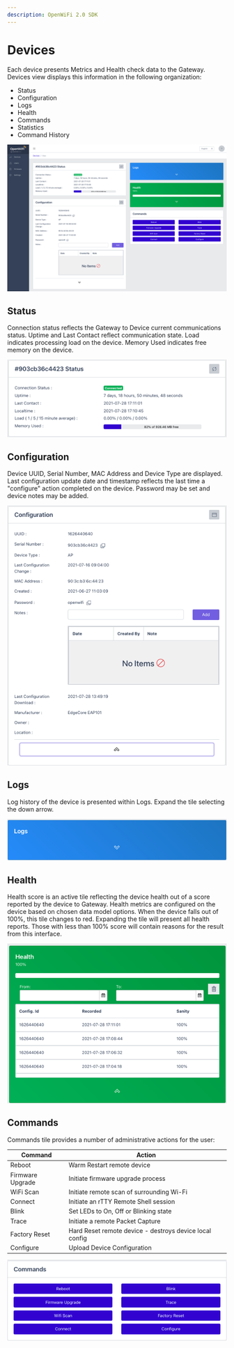 ```yaml
---
description: OpenWiFi 2.0 SDK
---
```


# Devices

Each device presents Metrics and Health check data to the Gateway. Devices view displays this information in the following organization:

* Status
* Configuration
* Logs
* Health
* Commands
* Statistics
* Command History

![Initial Device View](<../../../.gitbook/assets/Screen Shot 2021-07-28 at 5.15.03 PM.png>)

## Status

Connection status reflects the Gateway to Device current communications status.
Uptime and Last Contact reflect communication state.
Load indicates processing load on the device.
Memory Used indicates free memory on the device.

![Device Status](<../../../.gitbook/assets/Screen Shot 2021-07-28 at 5.17.59 PM.png>)

## Configuration

Device UUID, Serial Number, MAC Address and Device Type are displayed.
Last configuration update date and timestamp reflects the last time a "configure" action completed on the device.
Password may be set and device notes may be added.

![Device view Configuration Panel](<../../../.gitbook/assets/Screen Shot 2021-07-28 at 5.21.07 PM.png>)

## Logs

Log history of the device is presented within Logs. Expand the tile selecting the down arrow.

![](<../../../.gitbook/assets/Screen Shot 2021-07-28 at 5.25.29 PM.png>)

## Health

Health score is an active tile reflecting the device health out of a score reported by the device to Gateway. Health metrics are configured on the device based on chosen data model options. When the device falls out of 100%, this tile changes to red. Expanding the tile will present all health reports. Those with less than 100% score will contain reasons for the result from this interface.

![](<../../../.gitbook/assets/Screen Shot 2021-07-28 at 5.24.00 PM.png>)

## Commands

Commands tile provides a number of administrative actions for the user:

| Command          | Action                                                  |
| ---------------- | ------------------------------------------------------- |
| Reboot           | Warm Restart remote device                              |
| Firmware Upgrade | Initiate firmware upgrade process                       |
| WiFi Scan        | Initiate remote scan of surrounding Wi-Fi               |
| Connect          | Initiate an rTTY Remote Shell session                   |
| Blink            | Set LEDs to On, Off or Blinking state                   |
| Trace            | Initiate a remote Packet Capture                        |
| Factory Reset    | Hard Reset remote device - destroys device local config |
| Configure        | Upload Device Configuration                             |

![Commands Tile](<../../../.gitbook/assets/Screen Shot 2021-07-28 at 5.25.50 PM.png>)
